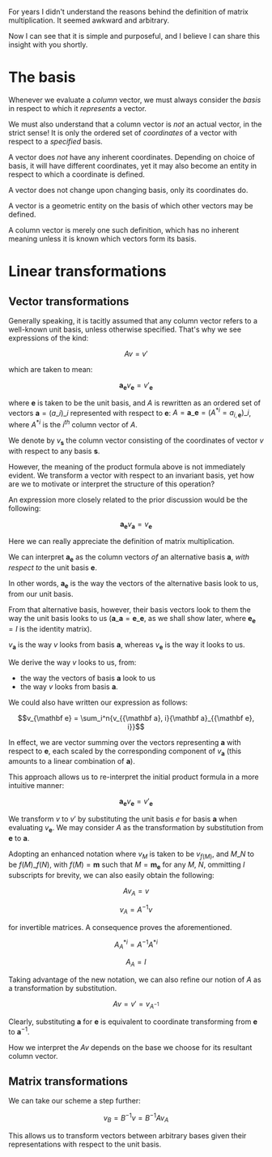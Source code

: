 For years I didn't understand the reasons behind the definition of matrix multiplication. It seemed awkward and arbitrary.

Now I can see that it is simple and purposeful, and I believe I can share this insight with you shortly.

# The basis

Whenever we evaluate a *column* vector, we must always consider the *basis* in respect to which it *represents* a vector.

We must also understand that a column vector is *not* an actual vector, in the strict sense! It is only the ordered set of *coordinates* of a vector with respect to a *specified* basis.

A vector does *not* have any inherent coordinates. Depending on choice of basis, it will have different coordinates, yet it may also become an entity in respect to which a coordinate is defined.

A vector does not change upon changing basis, only its coordinates do.

A vector is a geometric entity on the basis of which other vectors may be defined.

A column vector is merely one such definition, which has no inherent meaning unless it is known which vectors form its basis.

# Linear transformations

## Vector transformations

Generally speaking, it is tacitly assumed that any column vector refers to a well-known unit basis, unless otherwise specified. That's why we see expressions of the kind:

```math
Av = v'
```

which are taken to mean:

```math
{\mathbf a}_{{\mathbf e}}v_{{\mathbf e}} = v'_{{\mathbf e}}
```

where ${\mathbf e}$ is taken to be the unit basis, and $A$ is rewritten as an ordered set of vectors ${\mathbf a} = (a\_i)\_i$ represented with respect to ${\mathbf e}$: $A = {\mathbf a}\_{\mathbf e} = ( A^{*i} = a_{i, \mathbf e} )\_i$, where $A^{*i}$ is the $i^{th}$ column vector of $A$.

We denote by $v_{\mathbf s}$ the column vector consisting of the coordinates of vector $v$ with respect to any basis ${\mathbf s}$.

However, the meaning of the product formula above is not immediately evident. We transform a vector with respect to an invariant basis, yet how are we to motivate or interpret the structure of this operation?

An expression more closely related to the prior discussion would be the following:

```math
{\mathbf a}_{\mathbf e}v_{{\mathbf a}} = v_{{\mathbf e}}
```

Here we can really appreciate the definition of matrix multiplication.

We can interpret ${\mathbf a}_{\mathbf e}$ as the column vectors *of* an alternative basis ${\mathbf a}$, *with respect to* the unit basis ${\mathbf e}$.

In other words, ${\mathbf a}_{\mathbf e}$ is the way the vectors of the alternative basis look to us, from our unit basis.

From that alternative basis, however, their basis vectors look to them the way the unit basis looks to us (${\mathbf a}\_{\mathbf a} = {\mathbf e}\_{\mathbf e}$, as we shall show later, where ${\mathbf e}_{\mathbf e} = I$ is the identity matrix).

$v_{\mathbf a}$ is the way $v$ looks from basis ${\mathbf a}$, whereas $v_{\mathbf e}$ is the way it looks to us.

We derive the way $v$ looks to us, from:
- the way the vectors of basis $\mathbf a$ look to us
- the way $v$ looks from basis $\mathbf a$.

We could also have written our expression as follows:

```math
v_{\mathbf e} = \sum_i^n{v_{{\mathbf a}, i}{\mathbf a}_{{\mathbf e}, i}}
```

In effect, we are vector summing over the vectors representing ${\mathbf a}$ with respect to ${\mathbf e}$, each scaled by the corresponding component of $v_{\mathbf a}$ (this amounts to a linear combination of ${\mathbf a}$).

This approach allows us to re-interpret the initial product formula in a more intuitive manner:

```math
{\mathbf a}_{\mathbf e}v_{\mathbf e} = v'_{\mathbf e}
```

We transform $v$ to $v'$ by substituting the unit basis $e$ for basis ${\mathbf a}$ when evaluating $v_{\mathbf e}$. We may consider $A$ as the transformation by substitution from $\mathbf e$ to $\mathbf a$.

Adopting an enhanced notation where $v_M$ is taken to be $v_{f(M)}$, and $M\_N$ to be ${f(M)}\_{f(N)}$, with $f(M) = {\mathbf m}$ such that $M = {\mathbf m}_{\mathbf e}$ for any $M$, $N$, ommitting $I$ subscripts for brevity, we can also easily obtain the following:

```math
A v_A = v
```
```math
v_A = A^{-1}v
```

for invertible matrices. A consequence proves the aforementioned.

```math
A_A^{*i} = A^{-1}A^{*i}
```
```math
A_A = I
```

Taking advantage of the new notation, we can also refine our notion of $A$ as a transformation by substitution.

```math
Av = v' = v_{A^{-1}}
```

Clearly, substituting $\mathbf a$ for $\mathbf e$ is equivalent to coordinate transforming from $\mathbf e$ to ${\mathbf a}^{-1}$.

How we interpret the $Av$ depends on the base we choose for its resultant column vector.

## Matrix transformations

We can take our scheme a step further:

```math
v_B = B^{-1}v = B^{-1}A v_A
```

This allows us to transform vectors between arbitrary bases given their representations with respect to the unit basis.
